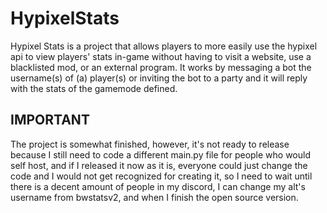 # HypixelStats

Hypixel Stats is a project that allows players to more easily use the hypixel api to view players' stats in-game without having to visit a website, use a blacklisted mod, or an external program. It works by messaging a bot the username\(s\) of \(a\) player\(s\) or inviting the bot to a party and it will reply with the stats of the gamemode defined.

## IMPORTANT
The project is somewhat finished, however, it's not ready to release because I still need to code a different main.py file for people who would self host, and if I released it now as it is, everyone could just change the code and I would not get recognized for creating it, so I need to wait until there is a decent amount of people in my discord, I can change my alt's username from bwstatsv2, and when I finish the open source version.
